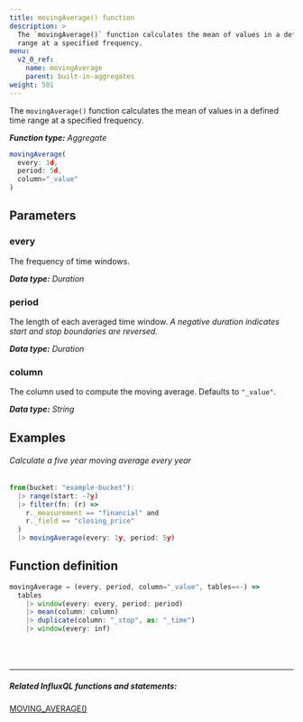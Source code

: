 ```yaml
---
title: movingAverage() function
description: >
  The `movingAverage()` function calculates the mean of values in a defined time
  range at a specified frequency.
menu:
  v2_0_ref:
    name: movingAverage
    parent: built-in-aggregates
weight: 501
---
```


The `movingAverage()` function calculates the mean of values in a defined time
range at a specified frequency.

_**Function type:** Aggregate_  

```js
movingAverage(
  every: 1d,
  period: 5d,
  column="_value"
)
```

## Parameters

### every
The frequency of time windows.

_**Data type:** Duration_

### period
The length of each averaged time window.
_A negative duration indicates start and stop boundaries are reversed._

_**Data type:** Duration_

### column
The column used to compute the moving average.
Defaults to `"_value"`.

_**Data type:** String_

## Examples

###### Calculate a five year moving average every year
```js
from(bucket: "example-bucket"):
  |> range(start: -7y)
  |> filter(fn: (r) =>
    r._measurement == "financial" and
    r._field == "closing_price"
  )
  |> movingAverage(every: 1y, period: 5y)
```

## Function definition
```js
movingAverage = (every, period, column="_value", tables=<-) =>
  tables
    |> window(every: every, period: period)
    |> mean(column: column)
    |> duplicate(column: "_stop", as: "_time")
    |> window(every: inf)
```

<hr style="margin-top:4rem"/>

##### Related InfluxQL functions and statements:
[MOVING_AVERAGE()](https://docs.influxdata.com/influxdb/latest/query_language/functions/#moving-average)  
